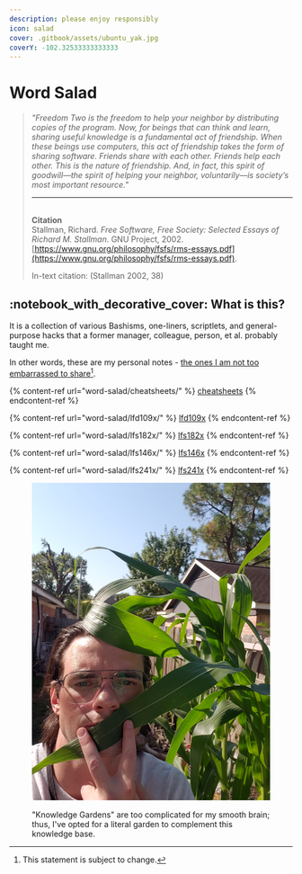 ```yaml
---
description: please enjoy responsibly
icon: salad
cover: .gitbook/assets/ubuntu_yak.jpg
coverY: -102.32533333333333
---
```


# Word Salad

> _"Freedom Two is the freedom to help your neighbor by distributing copies of the program. Now, for beings that can think and learn, sharing useful knowledge is a fundamental act of friendship. When these beings use computers, this act of friendship takes the form of sharing software. Friends share with each other. Friends help each other. This is the nature of friendship. And, in fact, this spirit of goodwill—the spirit of helping your neighbor, voluntarily—is society’s most important resource."_
>
> ***
>
> \
> **Citation**\
> Stallman, Richard. _Free Software, Free Society: Selected Essays of Richard M. Stallman_. GNU Project, 2002. [https://www.gnu.org/philosophy/fsfs/rms-essays.pdf](https://www.gnu.org/philosophy/fsfs/rms-essays.pdf).
>
> In-text citation: (Stallman 2002, 38)

## :notebook\_with\_decorative\_cover: What is this?

It is a collection of various Bashisms, one-liners, scriptlets, and general-purpose hacks that a former manager, colleague, person, et al. probably taught me.

In other words, these are my personal notes - [the ones I am not too embarrassed to share](#user-content-fn-1)[^1].&#x20;



{% content-ref url="word-salad/cheatsheets/" %}
[cheatsheets](word-salad/cheatsheets/)
{% endcontent-ref %}

{% content-ref url="word-salad/lfd109x/" %}
[lfd109x](word-salad/lfd109x/)
{% endcontent-ref %}

{% content-ref url="word-salad/lfs182x/" %}
[lfs182x](word-salad/lfs182x/)
{% endcontent-ref %}

{% content-ref url="word-salad/lfs146x/" %}
[lfs146x](word-salad/lfs146x/)
{% endcontent-ref %}

{% content-ref url="word-salad/lfs241x/" %}
[lfs241x](word-salad/lfs241x/)
{% endcontent-ref %}

<figure><img src=".gitbook/assets/tall_corn_1.jpg" alt=""><figcaption><p>"Knowledge Gardens" are too complicated for my smooth brain; thus, I've opted for a literal garden to complement this knowledge base.</p></figcaption></figure>





[^1]: This statement is subject to change.
